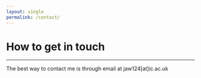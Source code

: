 ```yaml
---
layout: single
permalink: /contact/
---
```


# How to get in touch
-------

The best way to contact me is through email at jaw124[at]ic.ac.uk
